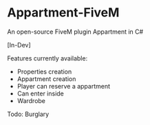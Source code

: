 # Appartment-FiveM
An open-source FiveM plugin Appartment in C#

[In-Dev]

Features currently available:
- Properties creation
- Appartment creation
- Player can reserve a appartment
- Can enter inside
- Wardrobe


Todo: Burglary
